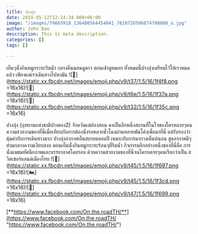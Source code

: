 ```yaml
---
title: ปางอุ๋ง
date: 2019-05-12T12:14:34.000+06:00
image: "/images/79665918_136480564454041_7810726506874798080_o.jpg"
author: John Doe
description: This is meta description.
categories: []
tags: []

---
```

เย็นๆนั่งกินหมูกระทะริมน้ำ กลางคืนนอนดูดาว ตอนเช้าดูหมอก ทั้งหมดนี้ปางอุ๋งเตรียมไว้ให้เราหมดแล้ว เพียงแค่เราเดินทางไปหามัน ![📸](https://static.xx.fbcdn.net/images/emoji.php/v9/t37/1.5/16/1f4f8.png =16x16)![🍺](https://static.xx.fbcdn.net/images/emoji.php/v9/t6e/1.5/16/1f37a.png =16x16)![🍜](https://static.xx.fbcdn.net/images/emoji.php/v9/t32/1.5/16/1f35c.png =16x16)

ปางอุ๋ง (อุทยานแห่งชาติปางตอง2) จังหวัดแม่ฮ่องสอน คงเป็นอีกหนึ่งสถานที่ในใจของใครหลายๆคน ความสวยงามของที่นี่เมื่อเทียบกับการต้องนั่งรถหลายชั่วโมงผ่านหลายพันโค้งเพื่อมาที่นี่ แต่รับรองว่าคุ้มค่ากับการเดินทางมาก ปางอุ๋งอากาศเย็นสบายตลอดปี เหมาะกับการมากางเต็นท์นอน สูดอากาศดีๆ ท่ามกลางความเงียบสงบ ตอนเย็นนั่งกินหมูกระทะร้อนๆที่ริมน้ำ กิจกรรมอีกอย่างหนึ่งของที่นี่คือ การนั่งแพชมทัศนียภาพและบรรยากาศโดยรอบ ด้วยความสวยงามของที่นี่จนใครหลายๆคนเรียกว่าเป็น สวิตเซอร์แลนด์เมืองไทย ![🚗](https://static.xx.fbcdn.net/images/emoji.php/v9/t45/1.5/16/1f697.png =16x16)![🏍](https://static.xx.fbcdn.net/images/emoji.php/v9/t45/1.5/16/1f3cd.png =16x16)![🚙](https://static.xx.fbcdn.net/images/emoji.php/v9/t47/1.5/16/1f699.png =16x16)

[**https://www.facebook.com/On.the.roadTH/**](https://www.facebook.com/On.the.roadTH/ "https://www.facebook.com/On.the.roadTH/")